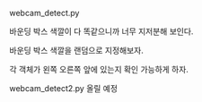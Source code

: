 webcam_detect.py

바운딩 박스 색깔이 다 똑같으니까 너무 지저분해 보인다.

바운딩 박스 색깔을 랜덤으로 지정해보자.

각 객체가 왼쪽 오른쪽 앞에 있는지 확인 가능하게 하자.

webcam_detect2.py 올릴 예정
